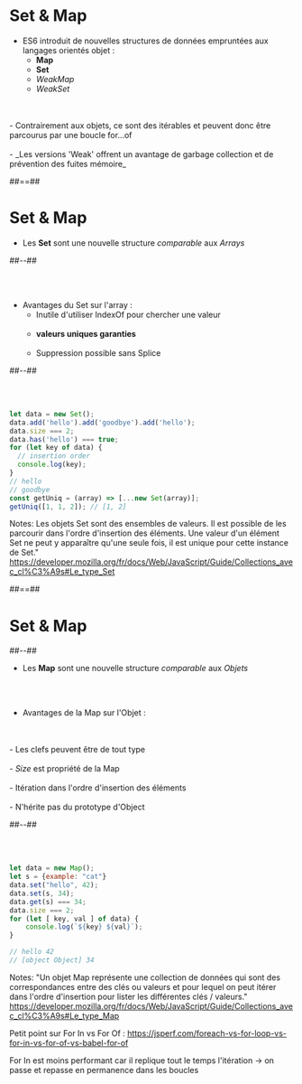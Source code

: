 <!-- .slide -->

# Set & Map

- ES6 introduit de nouvelles structures de données empruntées aux langages orientés objet :
    - **Map**
    - **Set**
    - *WeakMap*
    - *WeakSet*
<br />
<br />
- Contrairement aux objets, ce sont des itérables et peuvent donc être parcourus par une boucle for...of
<br />
<br />
- _Les versions 'Weak' offrent un avantage de garbage collection et de prévention des fuites mémoire_
<!-- .element: class="list-fragment" -->

##==##

<!-- .slide: class="two-column-layout" -->

# Set & Map

- Les **Set** sont une nouvelle structure _comparable_ aux _Arrays_

##--##

<!-- .slide: class="with-code" -->

<br/>
<br/>

- Avantages du Set sur l'array :
  - Inutile d'utiliser IndexOf pour chercher une valeur<br/><br/>
  - **valeurs uniques garanties**<br/><br/>
  - Suppression possible sans Splice

##--##

<!-- .slide: class="with-code" -->

<br/>
<br/>

```javascript
let data = new Set();
data.add('hello').add('goodbye').add('hello');
data.size === 2;
data.has('hello') === true;
for (let key of data) {
  // insertion order
  console.log(key);
}
// hello
// goodbye
const getUniq = (array) => [...new Set(array)];
getUniq([1, 1, 2]); // [1, 2]
```
<!-- .element: class="fragment" -->

Notes:
Les objets Set sont des ensembles de valeurs. Il est possible de les parcourir dans l'ordre d'insertion des éléments.
Une valeur d'un élément Set ne peut y apparaître qu'une seule fois, il est unique pour cette instance de Set."
https://developer.mozilla.org/fr/docs/Web/JavaScript/Guide/Collections_avec_cl%C3%A9s#Le_type_Set

##==##

<!-- .slide: class="two-column-layout" -->

# Set & Map

##--##

- Les **Map** sont une nouvelle structure _comparable_ aux _Objets_

<!-- .slide: class="with-code" -->

<br/>
<br/>

- Avantages de la Map sur l'Objet :
<br/>
<br/>
  - Les clefs peuvent être de tout type
  <br/>
  <br/>
  - <em>Size</em> est propriété de la Map
  <br/>
  <br/>
  - Itération dans l'ordre d'insertion des éléments
  <br/>
  <br/>
  - N'hérite pas du prototype d'Object

##--##

<!-- .slide: class="with-code" -->

<br/>
<br/>

```javascript
let data = new Map();
let s = {example: "cat"}
data.set("hello", 42);
data.set(s, 34);
data.get(s) === 34;
data.size === 2;
for (let [ key, val ] of data) { 
    console.log(`${key} ${val}`);
}

// hello 42
// [object Object] 34
```
<!-- .element: class="fragment" -->

Notes:
"Un objet Map représente une collection de données qui sont des correspondances entre des clés ou valeurs et pour lequel on peut itérer dans l'ordre d'insertion pour lister les différentes clés / valeurs."
https://developer.mozilla.org/fr/docs/Web/JavaScript/Guide/Collections_avec_cl%C3%A9s#Le_type_Map

Petit point sur For In vs For Of :
https://jsperf.com/foreach-vs-for-loop-vs-for-in-vs-for-of-vs-babel-for-of

For In est moins performant car il replique tout le temps l'itération -> on passe et repasse en permanence dans les boucles
